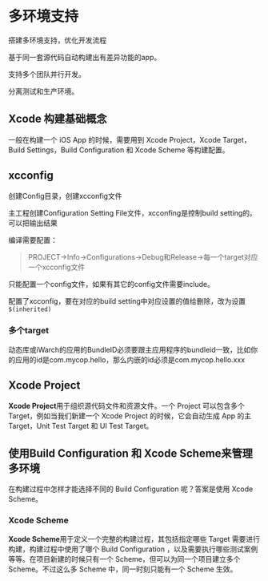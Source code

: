 # 多环境支持

搭建多环境支持，优化开发流程

基于同一套源代码自动构建出有差异功能的app。

支持多个团队并行开发。

分离测试和生产环境。

## Xcode 构建基础概念

一般在构建一个 iOS App 的时候，需要用到 Xcode Project，Xcode Target，Build Settings，Build Configuration 和 Xcode Scheme 等构建配置。

## xcconfig

创建Config目录，创建xcconfig文件

主工程创建Configuration Setting File文件，xcconfing是控制build setting的。可以把输出结果

编译需要配置：

> PROJECT->Info->Configurations->Debug和Release->每一个target对应一个xcconfig文件

只能配置一个config文件，如果有其它的config文件需要include。

配置了xcconfig，要在对应的build setting中对应设置的值给删除，改为设置`$(inherited)`

### 多个target

动态库或iWarch的应用的BundleID必须要跟主应用程序的bundleid一致，比如你的应用的id是com.mycop.hello，那么内嵌的id必须是com.mycop.hello.xxx

## Xcode Project

**Xcode Project**用于组织源代码文件和资源文件。一个 Project 可以包含多个 Target，例如当我们新建一个 Xcode Project 的时候，它会自动生成 App 的主 Target，Unit Test Target 和 UI Test Target。

## 使用Build Configuration 和 Xcode Scheme来管理多环境

在构建过程中怎样才能选择不同的 Build Configuration 呢？答案是使用 Xcode Scheme。

### Xcode Scheme

**Xcode Scheme**用于定义一个完整的构建过程，其包括指定哪些 Target 需要进行构建，构建过程中使用了哪个 Build Configuration ，以及需要执行哪些测试案例等等。在项目新建的时候只有一个 Scheme，但可以为同一个项目建立多个 Scheme。不过这么多 Scheme 中，同一时刻只能有一个 Scheme 生效。